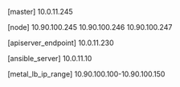 [master]
10.0.11.245

[node]
10.90.100.245
10.90.100.246
10.90.100.247

[apiserver_endpoint]
10.0.11.230

[ansible_server]
10.0.11.10

[metal_lb_ip_range]
10.90.100.100-10.90.100.150